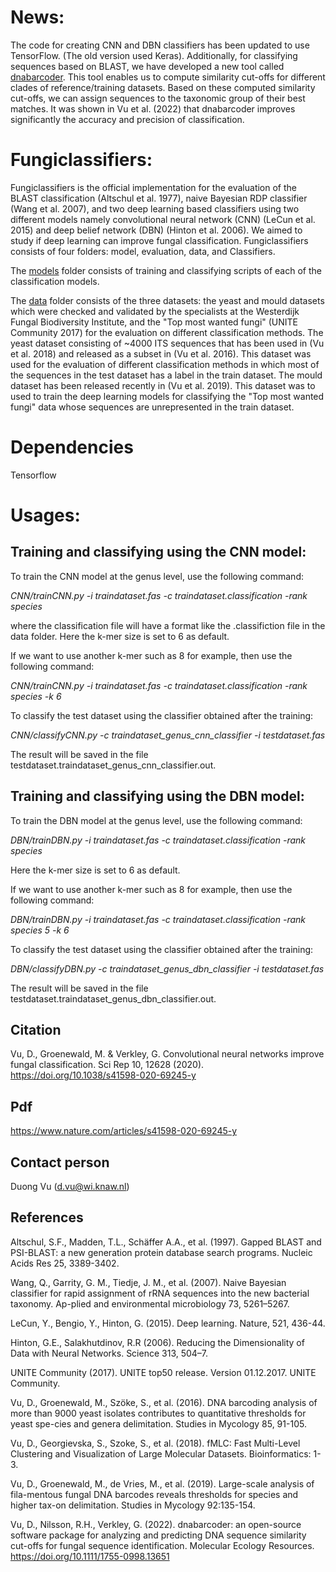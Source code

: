 

# News:

The code for creating CNN and DBN classifiers has been updated to use TensorFlow. (The old version used Keras). Additionally, for classifying sequences based on BLAST, we have developed a new tool called [dnabarcoder](https://github.com/vuthuyduong/dnabarcoder). This tool enables us to compute similarity cut-offs for different clades of reference/training datasets. Based on these computed similarity cut-offs, we can assign sequences to the taxonomic group of their best matches. It was shown in Vu et al. (2022) that dnabarcoder improves significantly the accuracy and precision of classification.

# Fungiclassifiers:

Fungiclassifiers is the official implementation for the evaluation of the BLAST classification (Altschul et al. 1977), naive Bayesian RDP classifier (Wang et al. 2007), and two deep learning based classifiers using two different models namely convolutional neural network (CNN) (LeCun et al. 2015) and deep belief network (DBN) (Hinton et al. 2006). We aimed to study if deep learning can improve fungal classification. Fungiclassifiers consists of four folders: model, evaluation, data, and Classifiers.

The [models](https://github.com/vuthuyduong/fungiclassifiers/tree/master/models) folder consists of training and classifying scripts of each of the classification models.

The [data](https://github.com/vuthuyduong/fungiclassifiers/tree/master/data) folder consists of the three datasets: the yeast and mould datasets which were checked and validated by the specialists at the Westerdijk Fungal Biodiversity Institute, and the "Top most wanted fungi" (UNITE Community 2017) for the evaluation on different classification methods. The yeast dataset consisting of ~4000 ITS sequences that has been used in (Vu et al. 2018) and released as a subset in (Vu et al. 2016). This dataset was used for the evaluation of different classification methods in which most of the sequences in the test dataset has a label in the train dataset. The mould dataset has been released recently in (Vu et al. 2019). This dataset was to used to train the deep learning models for classifying the "Top most wanted fungi" data whose sequences are unrepresented in the train dataset.

# Dependencies

Tensorflow

# Usages:

## Training and classifying using the CNN model:

To train the CNN model at the genus level, use the following command:

*CNN/trainCNN.py -i traindataset.fas -c traindataset.classification -rank species* 

where the classification file will have a format like the .classifiction file in the data folder. Here the k-mer size is set to 6 as default. 

If we want to use another k-mer such as 8 for example, then use the following command:

*CNN/trainCNN.py -i traindataset.fas -c traindataset.classification -rank species -k 6*

To classify the test dataset using the classifier obtained after the training:

*CNN/classifyCNN.py -c traindataset_genus_cnn_classifier -i testdataset.fas*

The result will be saved in the file testdataset.traindataset_genus_cnn_classifier.out.

## Training and classifying using the DBN model:

To train the DBN model at the genus level, use the following command:

*DBN/trainDBN.py -i traindataset.fas -c traindataset.classification -rank species* 

Here the k-mer size is set to 6 as default. 

If we want to use another k-mer such as 8 for example, then use the following command:

*DBN/trainDBN.py -i traindataset.fas -c traindataset.classification -rank species 5 -k 6*

To classify the test dataset using the classifier obtained after the training:

*DBN/classifyDBN.py -c traindataset_genus_dbn_classifier -i testdataset.fas*

The result will be saved in the file testdataset.traindataset_genus_dbn_classifier.out.


## Citation

Vu, D., Groenewald, M. & Verkley, G. Convolutional neural networks improve fungal classification. Sci Rep 10, 12628 (2020). https://doi.org/10.1038/s41598-020-69245-y

## Pdf

https://www.nature.com/articles/s41598-020-69245-y



## Contact person 

Duong Vu (d.vu@wi.knaw.nl)

## References
Altschul, S.F., Madden, T.L., Schäffer A.A., et al. (1997). Gapped BLAST and PSI-BLAST: a new generation protein database search programs. Nucleic Acids Res 25, 3389-3402.

Wang, Q., Garrity, G. M., Tiedje, J. M., et al. (2007). Naive Bayesian classifier for rapid assignment of rRNA sequences into the new bacterial taxonomy. Ap-plied and environmental microbiology 73, 5261–5267. 

LeCun, Y., Bengio, Y., Hinton, G. (2015). Deep learning. Nature, 521, 436-44.

Hinton, G.E., Salakhutdinov, R.R (2006). Reducing the Dimensionality of Data with Neural Networks. Science 313, 504–7.

UNITE Community (2017). UNITE top50 release. Version 01.12.2017. UNITE Community. 

Vu, D., Groenewald, M., Szöke, S., et al. (2016). DNA barcoding analysis of more than 9000 yeast isolates contributes to quantitative thresholds for yeast spe-cies and genera delimitation. Studies in Mycology 85, 91-105. 

Vu, D., Georgievska, S., Szoke, S., et al. (2018). fMLC: Fast Multi-Level Clustering and Visualization of Large Molecular Datasets. Bioinformatics: 1-3.

Vu, D., Groenewald, M., de Vries, M., et al. (2019). Large-scale analysis of fila-mentous fungal DNA barcodes reveals thresholds for species and higher tax-on delimitation. Studies in Mycology 92:135-154.

Vu, D., Nilsson, R.H., Verkley, G. (2022). dnabarcoder: an open-source software package for analyzing and predicting DNA sequence similarity cut-offs for fungal sequence identification. Molecular Ecology Resources. https://doi.org/10.1111/1755-0998.13651

